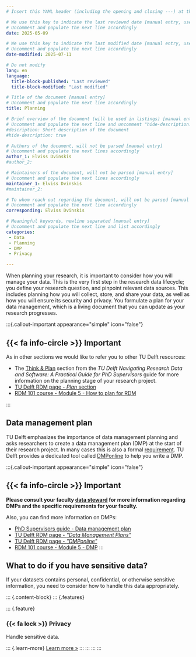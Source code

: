 ```yaml
---
# Insert this YAML header (including the opening and closing ---) at the beginning of the document and fill it out accordingly

# We use this key to indicate the last reviewed date [manual entry, use YYYY-MM-DD]
# Uncomment and populate the next line accordingly
date: 2025-05-09

# We use this key to indicate the last modified date [manual entry, use YYYY-MM-DD]
# Uncomment and populate the next line accordingly
date-modified: 2025-07-11

# Do not modify
lang: en
language: 
  title-block-published: "Last reviewed"
  title-block-modified: "Last modified"

# Title of the document [manual entry]
# Uncomment and populate the next line accordingly
title: Planning

# Brief overview of the document (will be used in listings) [manual entry]
# Uncomment and populate the next line and uncomment "hide-description: true".
#description: Short description of the document
#hide-description: true

# Authors of the document, will not be parsed [manual entry]
# Uncomment and populate the next lines accordingly
author_1: Elviss Dvinskis
#author_2:

# Maintainers of the document, will not be parsed [manual entry]
# Uncomment and populate the next lines accordingly
maintainer_1: Elviss Dvinskis
#maintainer_2:

# To whom reach out regarding the document, will not be parsed [manual entry]
# Uncomment and populate the next line accordingly
corresponding: Elviss Dvinskis

# Meaningful keywords, newline separated [manual entry]
# Uncomment and populate the next line and list accordingly
categories: 
 - Data
 - Planning
 - DMP
 - Privacy

---
```


When planning your research, it is important to consider how you will manage your data. This is the very first step in the research data lifecycle; you define your research question, and pinpoint relevant data sources. This includes planning how you will collect, store, and share your data, as well as how you will ensure its security and privacy. You formulate a plan for your data management, which is a living document that you can update as your research progresses.

:::{.callout-important appearance="simple" icon="false"}
## {{< fa info-circle >}} Important
As in other sections we would like to refer you to other TU Delft resources:


- The [Think & Plan](https://phdsupervisors.tudl.tudelft.nl/phase/think-plan/) section from the *TU Delft Navigating Research Data and Software: A Practical Guide for PhD Supervisors* guide for more information on the planning stage of your research project.
- [TU Delft RDM page - *Plan* section](https://www.tudelft.nl/en/library/current-topics/research-data-management/r/plan)
- [RDM 101 course - Module 5 - How to plan for RDM](https://tu-delft-library.github.io/rdm101-book/modules/module5.html)

:::


## Data management plan

TU Delft emphasizes the importance of data management planning and asks researchers to create a data management plan (DMP) at the start of their research project. In many cases this is also a formal [requirement](https://www.tudelft.nl/en/library/current-topics/research-data-management/r/policies/funders-policies). TU Delft provides a dedicated tool called [DMPonline](https://dmponline.tudelft.nl/) to help you write a DMP.


:::{.callout-important appearance="simple" icon="false"}
## {{< fa info-circle >}} Important
**Please consult your faculty [data steward](https://www.tudelft.nl/library/research-data-management/r/support/data-stewardship/contact) for more information regarding DMPs and the specific requirements for your faculty.**

Also, you can find more information on DMPs:

- [PhD Supervisors guide - Data management plan](https://phdsupervisors.tudl.tudelft.nl/phase/data-management-plan/)
- [TU Delft RDM page - *"Data Management Plans"*](https://www.tudelft.nl/en/library/current-topics/research-data-management/r/plan/data-management-plans)
- [TU Delft RDM page - *"DMPonline"*](https://www.tudelft.nl/en/library/current-topics/research-data-management/r/plan/dmponline/dmponline)
- [RDM 101 course - Module 5 - DMP](https://tu-delft-library.github.io/rdm101-book/modules/module5.html#data-management-plan-dmp)
:::

## What to do if you have sensitive data?

If your datasets contains personal, confidential, or otherwise sensitive information, you need to consider how to handle this data appropriately.

::: {.content-block}
::: {.features}

::: {.feature}
### {{< fa lock >}} Privacy
Handle sensitive data.

::: {.learn-more}
[Learn more »](./privacy.md)
:::
:::
:::
:::
